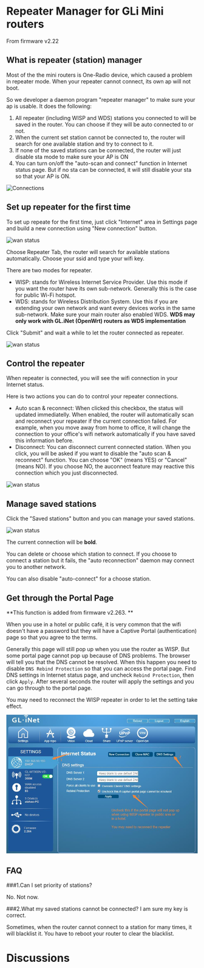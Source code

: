 # Repeater Manager for GLi Mini routers

From firmware v2.22

## What is repeater (station) manager

Most of the the mini routers is One-Radio device, which caused a problem in repeater mode. When your repeater cannot connect, its own ap will not boot.

So we developer a daemon program "repeater manager" to make sure your ap is usable. It does the following:

1. All repeater (including WISP and WDS) stations you connected to will be saved in the router. You can choose if they will be auto connected to or not.
2. When the current set station cannot be connected to, the router will search for one available station and try to connect to it.
3. If none of the saved stations can be connected, the router will just disable sta mode to make sure your AP is ON
4. You can turn on/off the "auto-scan and connect" function in Internet status page. But if no sta can be connected, it will still disable your sta so that your AP is ON.

![Connections](src/wisp1.png)

## Set up repeater for the first time

To set up repeate for the first time, just click "Internet" area in Settings page and build a new connection using "New connection" button.

![wan status](src/wan_status.jpg)

Choose Repeater Tab, the router will search for available stations automatically. Choose your ssid and type your wifi key.

There are two modes for repeater.

* WISP: stands for Wireless Internet Service Provider. Use this mode if you want the router have its own sub-network. Generally this is the case for public Wi-Fi hotspot.
* WDS: stands for Wireless Distribution System. Use this if you are extending your own network and want every devices works in the same sub-network. Make sure your main router also enabled WDS. **WDS may only work with GL.iNet (OpenWrt) routers as WDS implementation**

Click "Submit" and wait a while to let the router connected as repeater.

![wan status](src/repeater.jpg)

## Control the repeater

When repeater is connected, you will see the wifi connection in your Internet status.

Here is two actions you can do to control your repeater connections.

* Auto scan & reconnect: When clicked this checkbox, the status will updated immediatelly. When enabled, the router will automatically scan and reconnect your repeater if the current connection failed. For example, when you move away from home to office, it will change the connection to your office's wifi network automatically if you have saved this information before.
* Disconnect: You can disconnect current connected station. When you click, you will be asked if you want to disable the "auto scan & reconnect" function. You can choose "OK" (means YES) or "Cancel" (means NO). If you choose NO, the auconnect feature may reactive this connection which you just disconnected.


![wan status](src/repeater_connected.jpg)

## Manage saved stations

Click the "Saved stations" button and you can manage your saved stations.

![wan status](src/repeater_manager.png)

The current connection will be **bold**.

You can delete or choose which station to connect. If you choose to connect a station but it fails, the "auto reconnection" daemon may connect you to another network.

You can also disable "auto-connect" for a choose station.

## Get through the Portal Page

**This function is added from firmware v2.263. ** 

When you use in a hotel or public café, it is very common that the wifi doesn't have a password but they will have a Captive Portal (authentication) page so that you agree to the terms. 

Generally this page will still pop up when you use the router as WISP. But some portal page cannot pop up because of DNS problems. The browser will tell you that the DNS cannot be resolved. When this happen you need to disable `DNS Rebind Protection` so that you can access the portal page. Find DNS settings in Internet status page, and uncheck `Rebind Protection`, then click `Apply`. After several seconds the router will apply the settings and you can go through to the portal page. 

You may need to reconnect the WISP repeater in order to let the setting take effect.

![Connections](src/dns_rebind.jpg)


## FAQ

###1.Can I set priority of stations?

No. Not now.

###2.What my saved stations cannot be connected? I am sure my key is correct.

Sometimes, when the router cannot connect to a station for many times, it will blacklist it. You have to reboot your router to clear the blacklist.

# Discussions
